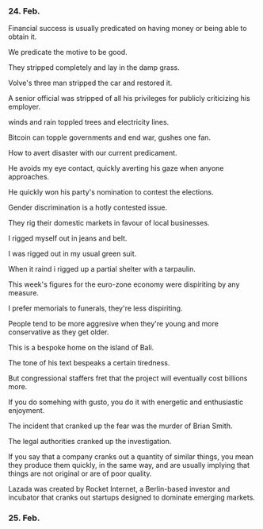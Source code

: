 ### 24. Feb.

Financial success is usually predicated on having money or being able to obtain it.

We predicate the motive to be good.

They stripped completely and lay in the damp grass.

Volve's three man stripped the car and restored it.

A senior official was stripped of all his privileges for publicly criticizing his employer.

winds and rain toppled trees and electricity lines.

Bitcoin can topple governments and end war, gushes one fan.

How to avert disaster with our current predicament.

He avoids my eye contact, quickly averting his gaze when anyone approaches.

He quickly won his party's nomination to contest the elections. 

Gender discrimination is a hotly contested issue.

They rig their domestic markets in favour of local businesses.

I rigged myself out in jeans and belt.

I was rigged out in my usual green suit.

When it raind i rigged up a partial shelter with a tarpaulin.

This week's figures for the euro-zone economy were dispiriting by any measure.

I prefer memorials to funerals, they're less dispiriting.

People tend to be more aggresive when they're young and more conservative as they get older.

This is a bespoke home on the island of Bali.

The tone of his text bespeaks a certain tiredness.

But congressional staffers fret that the project will eventually cost billions more.

If you do somehing with gusto, you do it with energetic and enthusiastic enjoyment.

The incident that cranked up the fear was the murder of Brian Smith.

The legal authorities cranked up the investigation.

If you say that a company cranks out a quantity of similar things, you mean they produce them quickly, in the same way, and are usually implying that things are not original or are of poor quality.

Lazada was created by Rocket Internet, a Berlin-based investor and incubator that cranks out startups designed to dominate emerging markets.





### 25. Feb.





